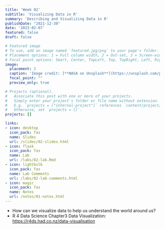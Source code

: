 ```yaml
---
title: 'Week 02'
subtitle: 'Visualizing Data in R'
summary: 'Describing and Visualizing Data in R'
publishDate: "2021-12-30"
date: '2023-02-07'
featured: false
draft: false

# Featured image
# To use, add an image named `featured.jpg/png` to your page's folder.
# Placement options: 1 = Full column width, 2 = Out-set, 3 = Screen-width
# Focal point options: Smart, Center, TopLeft, Top, TopRight, Left, Right, BottomLeft, Bottom, BottomRight
image:
  placement: 2
  caption: 'Image credit: [**NASA on Unsplash**](https://unsplash.com/photos/1lfI7wkGWZ4)'
  focal_point: ""
  preview_only: true

# Projects (optional).
#   Associate this post with one or more of your projects.
#   Simply enter your project's folder or file name without extension.
#   E.g. `projects = ["internal-project"]` references `content/project/deep-learning/index.md`.
#   Otherwise, set `projects = []`.
projects: []

links:
- icon: desktop
  icon_pack: fas
  name: Slides
  url: /slides/02-slides.html
- icon: flask
  icon_pack: fas
  name: Lab
  url: /labs/02-lab.Rmd
- icon: lightbulb
  icon_pack: fas
  name: Lab Comments
  url: /labs/02-lab-comments.html
- icon: magic
  icon_pack: fas
  name: Notes
  url: /notes/01-notes.html
---
```


- How can we visualize data to help us understand the world around us?
- R 4 Data Science Chapter3 Data Visualization: https://r4ds.had.co.nz/data-visualisation


